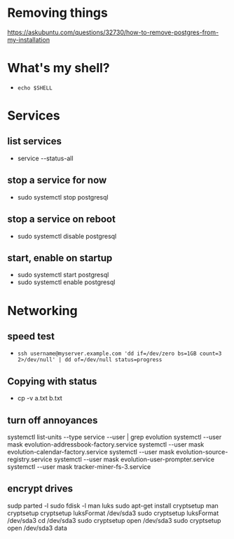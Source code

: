 # Removing things
https://askubuntu.com/questions/32730/how-to-remove-postgres-from-my-installation

# What's my shell?
* `echo $SHELL`

# Services

## list services
* service --status-all

## stop a service for now
* sudo systemctl stop postgresql

## stop a service on reboot
* sudo systemctl disable postgresql

## start, enable on startup
* sudo systemctl start postgresql
* sudo systemctl enable postgresql

# Networking

## speed test
* `ssh username@myserver.example.com 'dd if=/dev/zero bs=1GB count=3 2>/dev/null' | dd of=/dev/null status=progress`

## Copying with status
* cp -v a.txt b.txt

## turn off annoyances
  systemctl list-units --type service --user | grep evolution
  systemctl --user mask evolution-addressbook-factory.service
  systemctl --user mask evolution-calendar-factory.service
  systemctl --user mask evolution-source-registry.service
  systemctl --user mask evolution-user-prompter.service
  systemctl --user mask tracker-miner-fs-3.service

## encrypt drives
  sudp parted -l
  sudo fdisk -l
  man luks
  sudo apt-get install cryptsetup
  man cryptsetup
  cryptsetup luksFormat /dev/sda3
  sudo cryptsetup luksFormat /dev/sda3
  cd /dev/sda3
  sudo cryptsetup open /dev/sda3
  sudo cryptsetup open /dev/sda3 data
